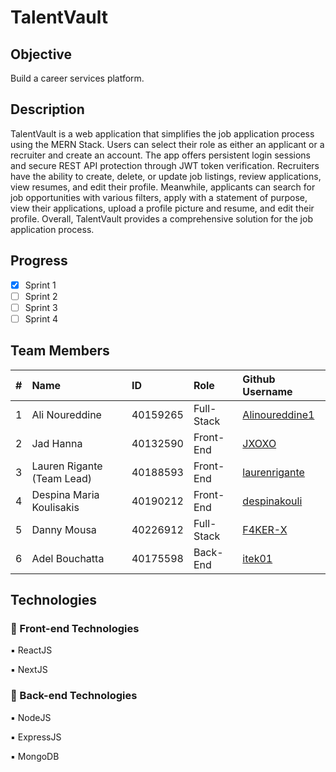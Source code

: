 # TalentVault

## Objective

Build a career services platform.

## Description

TalentVault is a web application that simplifies the job application process using the MERN Stack. Users can select their role as either an applicant or a recruiter and create an account. The app offers persistent login sessions and secure REST API protection through JWT token verification. Recruiters have the ability to create, delete, or update job listings, review applications, view resumes, and edit their profile. Meanwhile, applicants can search for job opportunities with various filters, apply with a statement of purpose, view their applications, upload a profile picture and resume, and edit their profile. Overall, TalentVault provides a comprehensive solution for the job application process.

## Progress

- [x] Sprint 1
- [ ] Sprint 2
- [ ] Sprint 3
- [ ] Sprint 4

## Team Members

| #   | Name                       | ID       | Role       | Github Username                                                             |
| --- | :------------------------- | :------- | :--------- | :-------------------------------------------------------------------------- |
| 1   | Ali Noureddine             | 40159265 | Full-Stack | [Alinoureddine1](https://github.com/Alinoureddine1 "Github user's profile") |
| 2   | Jad Hanna                  | 40132590 | Front-End  | [JXOXO](https://github.com/JXOXO "Github user's profile")                   |
| 3   | Lauren Rigante (Team Lead) | 40188593 | Front-End  | [laurenrigante](https://github.com/laurenrigante "Github user's profile")   |
| 4   | Despina Maria Koulisakis   | 40190212 | Front-End  | [despinakouli](https://github.com/despinakouli "Github user's profile")     |
| 5   | Danny Mousa                | 40226912 | Full-Stack | [F4KER-X](https://github.com/F4KER-X "Github user's profile")               |
| 6   | Adel Bouchatta             | 40175598 | Back-End   | [itek01](https://github.com/Itek01 "Github user's profile")                 |

## Technologies

### 🔲 Front-end Technologies

▪️ ReactJS

▪️ NextJS

### 🔳 Back-end Technologies

▪️ NodeJS

▪️ ExpressJS

▪️ MongoDB

